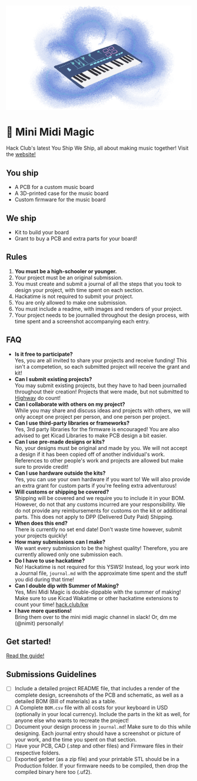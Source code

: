 ![Mini MIDI Magic Logo](/assets/readme/controller.png)
# 🎹 Mini Midi Magic
Hack Club's latest You Ship We Ship, all about making music together!
Visit the [website!](https://midi.hackclub.com/)
## You ship
- A PCB for a custom music board
- A 3D-printed case for the music board
- Custom firmware for the music board

## We ship
- Kit to build your board
- Grant to buy a PCB and extra parts for your board!

## Rules
1. **You must be a high-schooler or younger.**
2. Your project must be an original submission.
3. You must create and submit a journal of all the steps that you took to design your project, with time spent on each section.
4. Hackatime is not required to submit your project.
5. You are only allowed to make one submission.
6. You must include a readme, with images and renders of your project.
7. Your project needs to be journalled throughout the design process, with time spent and a screenshot accompanying each entry.

## FAQ
- **Is it free to participate?**  
Yes, you are all invited to share your projects and receive funding! This isn't a competetion, so each submitted project will receive the grant and kit!
- **Can I submit existing projects?**  
You may submit existing projects, but they have to had been journalled throughout their creation! Projects that were made, but not submitted to [Highway](https://highway.hackclub.com/) do count!
- **Can I collaborate with others on my project?**  
While you may share and discuss ideas and projects with others, we will only accept one project per person, and one person per project.
- **Can I use third-party libraries or frameworks?**  
Yes, 3rd party libraries for the firmware is encouraged! You are also advised to get Kicad Libraries to make PCB design a bit easier.
- **Can I use pre-made designs or kits?**  
No, your designs must be original and made by you. We will not accept a design if it has been copied off of another individual's work. References to other people's work and projects are allowed but make sure to provide credit!
- **Can I use hardware outside the kits?**  
Yes, you can use your own hardware if you want to! We will also provide an extra grant for custom parts if you're feeling extra adventurous!
- **Will customs or shipping be covered?**  
Shipping will be covered and we require you to include it in your BOM. However, do not that any customs incurred are your responsibility. We do not provide any reimbursements for customs on the kit or additional parts. This does not apply to DPP (Delivered Duty Paid) Shipping.
- **When does this end?**  
There is currently no set end date! Don't waste time however, submit your projects quickly!
- **How many submissions can I make?**  
We want every submission to be the highest quality! Therefore, you are currently allowed only one submission each.
- **Do I have to use hackatime?**  
No! Hackatime is not required for this YSWS! Instead, log your work into a Journal file, `journal.md` with the approximate time spent and the stuff you did during that time!
- **Can I double dip with Summer of Making?**  
Yes, Mini Midi Magic is double-dippable with the summer of making! Make sure to use Kicad Wakatime or other hackatime extensions to count your time! [hack.club/kw](https://hack.club/kw/)
- **I have more questions!**  
Bring them over to the mini midi magic channel in slack! Or, dm me (@nimit) personally!

## Get started!
[Read the guide!](GUIDE.md)

## Submissions Guidelines
 - [ ] Include a detailed project README file, that includes a render of the complete design, screenshots of the PCB and schematic, as well as a detailed BOM (Bill of materials) as a table.
 - [ ] A Complete `BOM.csv` file with all costs for your keyboard in USD (optionally in your local currency). Include the parts in the kit as well, for anyone else who wants to recreate the project!
 - [ ] Document your design process in `journal.md`! Make sure to do this while designing. Each journal entry should have a screenshot or picture of your work, and the time you spent on that section.
 - [ ] Have your PCB, CAD (.step and other files) and Firmware files in their respective folders.
 - [ ] Exported gerber (as a zip file) and your printable STL should be in a Production folder. If your firmware needs to be compiled, then drop the compiled binary here too (.uf2).
